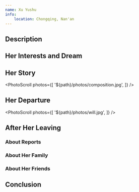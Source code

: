 ```yaml
---
name: Xu Yushu
info:
    location: Chongqing, Nan'an
---
```


## Description



## Her Interests and Dream



## Her Story



<PhotoScroll photos={[ '${path}/photos/composition.jpg', ]} />



## Her Departure



<PhotoScroll photos={[ '${path}/photos/will.jpg', ]} />



## After Her Leaving

### About Reports



### About Her Family



### About Her Friends



## Conclusion








